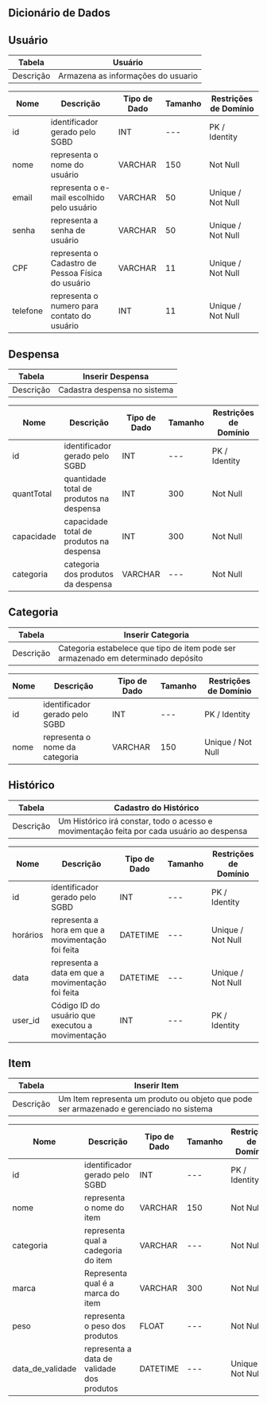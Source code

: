## Dicionário de Dados

## Usuário

|   Tabela   |  Usuário  |
| ---------- | ------------- |
| Descrição  | Armazena as informações do usuario|

|  Nome         | Descrição                      | Tipo de Dado | Tamanho | Restrições de Domínio |
| ------------- | -------------------------------| ------------ | ------- | --------------------- |
| id     | identificador gerado pelo SGBD |       INT    |   ---   | PK / Identity        |
| nome          | representa o nome do usuário   | VARCHAR      |   150   | Not Null           |
| email         | representa o e-mail escolhido pelo usuário | VARCHAR      |   50   | Unique / Not Null     |
| senha         | representa a senha de usuário  | VARCHAR      | 50      | Unique / Not  Null  |
| CPF | representa o Cadastro de Pessoa Física do usuário | VARCHAR      | 11      | Unique / Not Null              |
| telefone      | representa o numero para contato do usuário | INT      | 11      | Unique / Not Null             |


## Despensa

|   Tabela   | Inserir Despensa  |
| ---------- | ------------- |
| Descrição  | Cadastra despensa no sistema|

|  Nome         | Descrição                                                    | Tipo de Dado | Tamanho | Restrições de Domínio |
| ------------- | ------------------------------------------------------------ | ------------ | ------- | --------------------- |
| id          | identificador gerado pelo SGBD                               | INT          | ---     | PK / Identity         ||
| quantTotal          | quantidade total de produtos na despensa                               | INT          | 300     | Not Null       |
| capacidade          | capacidade total de produtos na despensa                               | INT          | 300     | Not Null         |
| categoria          | categoria dos produtos da despensa                               | VARCHAR          | ---    | Not Null         | 

## Categoria

|   Tabela   | Inserir Categoria  |
| ---------- | ------------- |
| Descrição  | Categoria estabelece que tipo de item pode ser armazenado em determinado depósito|

|  Nome         | Descrição                                                    | Tipo de Dado | Tamanho | Restrições de Domínio |
| ------------- | ------------------------------------------------------------ | ------------ | ------- | --------------------- |
| id          | identificador gerado pelo SGBD                               | INT          | ---     | PK / Identity         |
| nome          | representa o nome da categoria                      | VARCHAR      | 150     | Unique / Not Null              |

## Histórico

|   Tabela   | Cadastro do Histórico  |
| ---------- | ------------- |
| Descrição  | Um Histórico irá constar, todo o acesso e movimentação feita por cada usuário ao despensa|

|  Nome         | Descrição                                                    | Tipo de Dado | Tamanho | Restrições de Domínio |
| ------------- | ------------------------------------------------------------ | ------------ | ------- | --------------------- |
| id          | identificador gerado pelo SGBD                               | INT          | ---     | PK / Identity         |            |
| horários      | representa a hora em que a movimentação foi feita | DATETIME      | ---      | Unique / Not Null     |
| data      | representa a data em que a movimentação foi feita | DATETIME      | ---      | Unique / Not  Null             |
| user_id          | Código ID do usuário que executou a movimentação                               | INT          | ---     | PK / Identity         |            |

## Item

|   Tabela   | Inserir Item  |
| ---------- | ------------- |
| Descrição  | Um Item representa um produto ou objeto que pode ser armazenado e gerenciado no sistema|

|  Nome         | Descrição                                                    | Tipo de Dado | Tamanho | Restrições de Domínio |
| ------------- | ------------------------------------------------------------ | ------------ | ------- | --------------------- |
| id          | identificador gerado pelo SGBD                               | INT          | ---     | PK / Identity         ||
| nome          | representa o nome do item                      | VARCHAR      | 150     | Not Null              |
| categoria          | representa qual a cadegoria do item                               | VARCHAR          | ---     | Not Null       |
| marca          | Representa qual é a marca do item                               | VARCHAR          | 300     | Not Null         |
| peso          | representa o peso dos produtos                               | FLOAT          | ---    | Not Null         | 
| data_de_validade     | representa a data de validade dos produtos | DATETIME      | ---      | Unique / Not  Null         